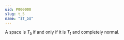 ```yaml
---
uid: P000008
slug: t_5
name: "$T_5$"
---
```

A space is $T_5$ if and only if it is $T_1$ and completely normal.

